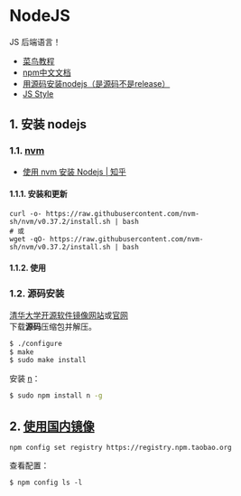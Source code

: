 # NodeJS

JS 后端语言！

- [菜鸟教程](https://www.runoob.com/nodejs/nodejs-tutorial.html)
- [npm中文文档](https://www.npmjs.com.cn/)
- [用源码安装nodejs（是源码不是release）](https://www.cnblogs.com/shengtaiyuan/p/10164823.html)
- [JS Style](https://github.com/airbnb/javascript)

## 1. 安装 nodejs

### 1.1. [nvm](https://github.com/nvm-sh/nvm)

- [使用 nvm 安装 Nodejs | 知乎](https://zhuanlan.zhihu.com/p/47977487)

#### 1.1.1. 安装和更新

```
curl -o- https://raw.githubusercontent.com/nvm-sh/nvm/v0.37.2/install.sh | bash
# 或
wget -qO- https://raw.githubusercontent.com/nvm-sh/nvm/v0.37.2/install.sh | bash
```

#### 1.1.2. 使用



### 1.2. 源码安装

[清华大学开源软件镜像网站](https://mirrors.tuna.tsinghua.edu.cn/)或[官网](https://nodejs.org/en/download/)  
下载**源码**压缩包并解压。  

```sh
$ ./configure
$ make
$ sudo make install
```

安装 [n](https://github.com/tj/n)：

```sh
$ sudo npm install n -g
```

## 2. [使用国内镜像](https://blog.csdn.net/qq_39207948/article/details/79449633)

```
npm config set registry https://registry.npm.taobao.org
```

查看配置：

```
$ npm config ls -l
```
